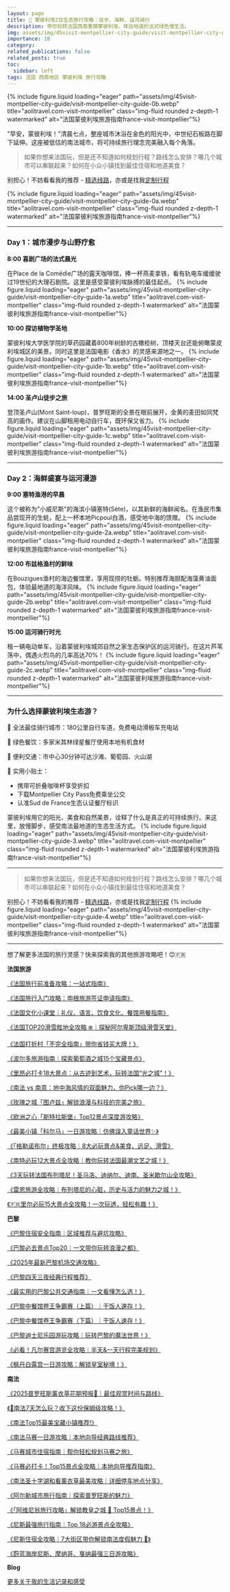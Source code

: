 ```yaml
---
layout: page
title: 🌿 蒙彼利埃2日生态旅行攻略：徒步、海鲜、运河骑行
description: 带你玩转法国西南重镇蒙彼利埃，体验地道的法式绿色慢生活。
img: assets/img/45visit-montpellier-city-guide/visit-montpellier-city-guide-0.webp
importance: 18
category: 
related_publications: false
related_posts: true
toc:
  sidebar: left
tags: 法国 西南地区 蒙彼利埃 旅行攻略
---
```

{% include figure.liquid loading="eager" path="assets/img/45visit-montpellier-city-guide/visit-montpellier-city-guide-0b.webp" title="aolitravel.com-visit-montpellier" class="img-fluid rounded z-depth-1 watermarked" alt="法国蒙彼利埃旅游指南france-visit-montpellier"%}

"早安，蒙彼利埃！"清晨七点，整座城市沐浴在金色的阳光中，中世纪石板路在脚下延伸。这座被低估的南法城市，将可持续旅行理念完美融入每个角落。

> 如果你想来法国玩，但是还不知道如何规划行程？路线怎么安排？哪几个城市可以串联起来？如何在小众小镇找到最佳住宿和地道美食？
> 

别担心！不妨看看我的推荐 - [精选线路](https://aolitravel.com/tours/)，亦或是找我[定制行程](https://aolitravel.com/custom-travel/)

{% include figure.liquid loading="eager" path="assets/img/45visit-montpellier-city-guide/visit-montpellier-city-guide-0a.webp" title="aolitravel.com-visit-montpellier" class="img-fluid rounded z-depth-1 watermarked" alt="法国蒙彼利埃旅游指南france-visit-montpellier"%}

---

### Day 1：城市漫步与山野疗愈

**8:00 喜剧广场的法式晨光**

在Place de la Comédie广场的露天咖啡馆，捧一杯燕麦拿铁，看有轨电车缓缓驶过19世纪的大理石剧院。这里是感受蒙彼利埃脉搏的最佳起点。
{% include figure.liquid loading="eager" path="assets/img/45visit-montpellier-city-guide/visit-montpellier-city-guide-1a.webp" title="aolitravel.com-visit-montpellier" class="img-fluid rounded z-depth-1 watermarked" alt="法国蒙彼利埃旅游指南france-visit-montpellier"%}

**10:00 探访植物学圣地**

蒙彼利埃大学医学院的草药园藏着800年树龄的古橄榄树，顶楼天台还能俯瞰蒙皮利埃城区的美景。同时这里是法国电影《香水》的灵感来源地之一。
{% include figure.liquid loading="eager" path="assets/img/45visit-montpellier-city-guide/visit-montpellier-city-guide-1b.webp" title="aolitravel.com-visit-montpellier" class="img-fluid rounded z-depth-1 watermarked" alt="法国蒙彼利埃旅游指南france-visit-montpellier"%}

**14:00 圣卢山徒步之旅**

登顶圣卢山(Mont Saint-loup)，普罗旺斯的全景在眼前展开，金黄的麦田如同梵高的画作。建议在山脚租用电动自行车，既环保又省力。
{% include figure.liquid loading="eager" path="assets/img/45visit-montpellier-city-guide/visit-montpellier-city-guide-1c.webp" title="aolitravel.com-visit-montpellier" class="img-fluid rounded z-depth-1 watermarked" alt="法国蒙彼利埃旅游指南france-visit-montpellier"%}

---

### Day 2：海鲜盛宴与运河漫游

**9:00 塞特渔港的早晨**

这个被称为"小威尼斯"的海滨小镇塞特(Sète)，以其新鲜的海鲜闻名。在渔民市集品尝现开的生蚝，配上一杯本地Picpoul白酒，感受地中海的馈赠。
{% include figure.liquid loading="eager" path="assets/img/45visit-montpellier-city-guide/visit-montpellier-city-guide-2a.webp" title="aolitravel.com-visit-montpellier" class="img-fluid rounded z-depth-1 watermarked" alt="法国蒙彼利埃旅游指南france-visit-montpellier"%}

**12:00 布兹格渔村的鲜味**

在Bouzigues渔村的海边餐馆里，享用现捞的牡蛎。特别推荐海胆配海藻黄油面包，体验最地道的海洋风味。
{% include figure.liquid loading="eager" path="assets/img/45visit-montpellier-city-guide/visit-montpellier-city-guide-2b.webp" title="aolitravel.com-visit-montpellier" class="img-fluid rounded z-depth-1 watermarked" alt="法国蒙彼利埃旅游指南france-visit-montpellier"%}

**15:00 运河骑行时光**

租一辆电动单车，沿着蒙彼利埃城郊自然之家生态保护区的运河骑行。在这片芦苇荡中，偶遇火烈鸟的几率高达70%！
{% include figure.liquid loading="eager" path="assets/img/45visit-montpellier-city-guide/visit-montpellier-city-guide-2c.webp" title="aolitravel.com-visit-montpellier" class="img-fluid rounded z-depth-1 watermarked" alt="法国蒙彼利埃旅游指南france-visit-montpellier"%}

---

### 为什么选择蒙彼利埃生态游？

🚴 全法最佳骑行城市：180公里自行车道，免费电动滑板车充电站

🌱 绿色餐饮：多家米其林绿星餐厅使用本地有机食材

📍 便利交通：市中心30分钟可达沙滩、葡萄园、火山湖

📌 实用小贴士：

- 携带可折叠咖啡杯享受折扣
- 下载Montpellier City Pass免费乘坐公交
- 认准Sud de France生态认证餐厅标识

蒙彼利埃用它的阳光、美食和自然美景，诠释了什么是真正的可持续旅行。来这里，放慢脚步，感受南法最地道的生态生活方式。
{% include figure.liquid loading="eager" path="assets/img/45visit-montpellier-city-guide/visit-montpellier-city-guide-3.webp" title="aolitravel.com-visit-montpellier" class="img-fluid rounded z-depth-1 watermarked" alt="法国蒙彼利埃旅游指南france-visit-montpellier"%}

---

> 如果你想来法国玩，但是还不知道如何规划行程？路线怎么安排？哪几个城市可以串联起来？如何在小众小镇找到最佳住宿和地道美食？
> 

别担心！不妨看看我的推荐 - [精选线路](https://aolitravel.com/tours/)，亦或是找我[定制行程](https://aolitravel.com/custom-travel/)
{% include figure.liquid loading="eager" path="assets/img/45visit-montpellier-city-guide/visit-montpellier-city-guide-4.webp" title="aolitravel.com-visit-montpellier" class="img-fluid rounded z-depth-1 watermarked" alt="法国蒙彼利埃旅游指南france-visit-montpellier"%}

---

想了解更多法国的旅行灵感？快来探索我的其他旅游攻略吧！😊🇫🇷

**法国旅游**

[《法国旅行前准备攻略：一站式指南》](https://aolitravel.com/france-travel/france-travel-information/)

[《法国旅行入门攻略：申根旅游签证申请指南》](https://aolitravel.com/france-travel/france-visa-information/)

[《法国文化小课堂｜礼仪、语言、饮食文化、餐馆用餐指南》](https://aolitravel.com/france-travel/french-culture-101-etiquette-language-culinary-dining/)

[《法国TOP20滑雪胜地全攻略 ❄️｜探秘阿尔卑斯顶级滑雪天堂》](https://aolitravel.com/france-travel/french-top-20-ski-resort-guides/)

[《法国打折村「不完全指南」带你省钱买大牌！》](https://aolitravel.com/france-travel/france-outlet-shopping-mall-village-guide/)

[《波尔多旅游指南｜探索葡萄酒之城15个宝藏景点》](https://aolitravel.com/france-travel/visit-bordeaux-top-15-things-to-do/)

[《里昂必打卡18大景点：从古迹到艺术，玩转法国“光之城”！》](https://aolitravel.com/france-travel/visit-lyon-top-18-things-to-do/)

[《南法 vs 南意：地中海风情的双面魅力，你Pick哪一边？》](https://aolitravel.com/france-travel/south-france-south-italy-trip-comparison/)

[《玫瑰之城「图卢兹」解锁浪漫与科技的完美之旅》](https://aolitravel.com/france-travel/visit-toulouse-top-12-things-to-do/)

[《欧洲之心「斯特拉斯堡」Top12景点深度游攻略》](https://aolitravel.com/france-travel/visit-strasbourg-top-12-things-to-do/)

[《最美小镇「科尔马」一日游攻略｜仿佛误入童话世界✨》](https://aolitravel.com/france-travel/visit-colmar-1-day-trip/)

[《「格勒诺布尔」终极攻略｜8大必玩景点&美食、远足、滑雪》](https://aolitravel.com/france-travel/visit-grenoble-guide/)

[《南特必玩12大景点全攻略｜教你玩转法国最潮文艺之城！》](https://aolitravel.com/france-travel/visit-nantes-top-12-things-to-do/)

[《3天玩转法国布列塔尼！圣马洛、迪纳尔、迪南、圣米歇尔山全攻略》](https://aolitravel.com/france-travel/visit-brittany-bretagne-saint-malo-dinard-dinan-mont-saint-michel/)

[《雷恩旅游全攻略｜布列塔尼的心脏，历史与活力的魅力之城！》](https://aolitravel.com/france-travel/visit-rennes-top-12-things-to-do/)

[《🇫🇷里尔必玩15大景点全攻略！一次玩透，轻松有趣！》](https://aolitravel.com/france-travel/visit-lille-top-15-things-to-do/)

**巴黎**

[《巴黎住宿安全指南｜区域推荐与避坑攻略》](https://aolitravel.com/paris/paris-map-arr/)

[《巴黎必去景点Top20｜一文带你玩转浪漫之都》](https://aolitravel.com/paris/paris-top-20/)

[《2025年最新巴黎机场交通攻略》](https://aolitravel.com/paris/public-transport-paris-airports/)

[《巴黎四天三夜经典行程推荐》](https://aolitravel.com/paris/paris-4days-trip/)

[《最实用的巴黎公共交通指南｜一文看懂怎么选！》](https://aolitravel.com/paris/paris-public-transportation/)

[《巴黎中餐馆卷王争霸赛（上篇）｜干饭人速存！》](https://aolitravel.com/paris/paris-top-50-chinese-restaurants-1/)

[《巴黎中餐馆卷王争霸赛（下篇）｜干饭人速存！》](https://aolitravel.com/paris/paris-top-50-chinese-restaurants-2/)

[《巴黎迪士尼乐园游玩攻略｜玩转巴黎的魔法世界！》](https://aolitravel.com/paris/visit-disneyland-paris/)

[《必看！凡尔赛宫游览全攻略｜半天&一天行程完美规划》](https://aolitravel.com/paris/visit-versailles/)

[《枫丹白露宫一日游攻略：解锁皇室秘境！》](https://aolitravel.com/paris/visit-fontainebleau/)

**南法**

[《2025普罗旺斯薰衣草花期预报💜｜最佳观赏时间与路线》](https://aolitravel.com/south-of-france/visit-france-provence-lavender-season/)

[《🌟南法7天怎么玩？收下这份保姆级攻略！》](https://aolitravel.com/south-of-france/visit-south-france-7-day-trip/)

[《南法Top15最美宝藏小镇推荐!》](https://aolitravel.com/south-of-france/visit-south-france-top-15-villages/)

[《南法马赛一日游攻略｜本地向导经典路线推荐》](https://aolitravel.com/south-of-france/marseille-1day-trip/)

[《马赛城市住宿指南｜帮你轻松规划马赛之旅》](https://aolitravel.com/south-of-france/marseille-quartier-hotel-recommandation/)

[《马赛必打卡！Top15景点全攻略｜本地向导推荐指南》](https://aolitravel.com/south-of-france/visit-marseille-top15-things-to-do/)

[《南法圣十字湖和看薰衣草最美攻略｜详细停车地点分享》](https://aolitravel.com/south-of-france/visit-lavande-champ-saint-croix-verdon-moustiers-sainte-marie/#%EF%B8%8F-%E7%9C%8B%E6%B9%96%E6%94%BB%E7%95%A5)

[《阿尔勒城市旅行指南｜探索普罗旺斯的魅力》](https://aolitravel.com/south-of-france/visit-arles-city-guide/)

[《「阿维尼翁旅行攻略」解锁教皇之城 🏰 Top15景点！》](https://aolitravel.com/south-of-france/visit-avignon-city-guide-top-15-things-to-do/)

[《尼斯最强旅行指南｜Top 18必游景点全攻略》](https://aolitravel.com/south-of-france/nice-top-18-things-to-do/)

[《尼斯住宿全攻略｜7大街区带你解锁南法度假魅力 🌊》](https://aolitravel.com/south-of-france/where-to-stay-in-nice-top7-quariters-hotel-recommandation/)

[《蔚蓝海岸尼斯、摩纳哥、戛纳最强三日游攻略》](https://aolitravel.com/south-of-france/nice-eze-monaco-menton-cannes-3days-trip/)

**Blog**

[更多关于我的生活记录和感受](https://aolitravel.com/blog/)
